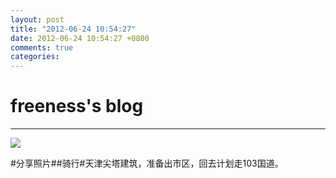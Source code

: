 ```yaml
---
layout: post
title: "2012-06-24 10:54:27"
date: 2012-06-24 10:54:27 +0800
comments: true
categories: 
---
```


# freeness's blog

----------

![](http://okqmqrbgo.bkt.clouddn.com/201206241054271.jpg)

>
\#分享照片\#\#骑行\#天津尖塔建筑，准备出市区，回去计划走103国道。